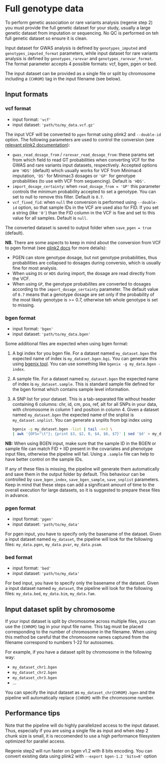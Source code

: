 # Full genotype data 

To perform genetic association or rare variants analysis (regenie step 2) you must provide the full genetic dataset for your study, usually a large genetic dataset from imputation or sequencing. No QC is performed on teh full genetic dataset so ensure it is clean.

Input dataset for GWAS analysis is defined by `genotypes_imputed` and `genotypes_imputed_format` parameters, while input dataset for rare variants analysis is defined by `genotypes_rarevar` and `genotypes_rarevar_format`. The format parameter accepts 4 possible formats: vcf, bgen, pgen or bed.

The input dataset can be provided as a single file or split by chromosome including a `{CHROM}` tag in the input filename (see below).

## Input formats

### vcf format

- input format: `'vcf'`
- input dataset: `'path/to/my_data.vcf.gz'`

The input VCF will be converted to `pgen` format using plink2 and `--double-id` option. The following parameters are used to control the conversion (see [relevant plink2 documentation](https://www.cog-genomics.org/plink/2.0/input#vcf)):

- `gwas_read_dosage_from` / `rarevar_read_dosage_from`: these params set from which field to read GT probabilities when converting VCF for the GWAS and rare variants input datasets, respectively. Accepted options are `'HDS'` (default) which usually works for VCF from Minimac4 imputation, `'DS'` for Minimac3 dosages or `'GP'` for genotype probabilities (to use with VCF from sequencing). Default is `'HDS'`.
- `import_dosage_certainty`: when `read_dosage_from = 'GP'` this parameter controls the minimum probability accepted to set a genotype. You can set to null to remove this filter. Default is `0.7`.
- `vcf_fixed_fid`: when `null` the conversion is performed using `--double-id` option, so that sample IDs in the VCF are used also for FID. If you set a string (like `'0'`) than the FID column in the VCF is fixe and set to this value for all samples. Default is `null`.

The converted dataset is saved to output folder when `save_pgen = true` (default).

**NB.** There are some aspects to keep in mind about the conversion from VCF to pgen format (see [plink2 docs](https://www.cog-genomics.org/plink/2.0/input#vcf) for more details):
- PGEN can store genotype dosage, but not genotype probabilities, thus probabilities are collapsed to dosages during conversio, which is usually fine for most analysis.
- When using `DS` or `HDS` during import, the dosage are read directly from the VCF.
- When using `GP`, the genotype probabilites are converted to dosages according to the `import_dosage_certainty` parameter. The default value of `0.7` means that a genotype dosage are set only if the probability of the most likely genotype is >= 0.7, otherwise teh whole genotype is set to missing.

### bgen format

- input format: `'bgen'`
- input dataset: `'path/to/my_data.bgen'`

Some additional files are expected when using bgen format:

1. A bgi index for you bgen file. For a dataset named `my_dataset.bgen` the expected name of index is `my_dataset.bgen.bgi`. You can generate this using [bgenix tool](https://enkre.net/cgi-bin/code/bgen/dir?ci=trunk). You can use something like `bgenix -g my_data.bgen -index`. 
2. A sample file. For a dataset named `my_dataset.bgen` the expected name of index is `my_dataset.sample`. This is standard sample file defined for the bgen format which contains sample level information. 
3. A SNP list for your dataset. This is a tab-separated file without header containing 6 columns: chr, id, cm, pos, ref, alt for all SNPs in your data, with chromosome in column 1 and position in column 4. Given a dataset named `my_dataset.bgen` the expected name of the snplist is `my_dataset.snplist`. You can generate a snplits from bgi index using

   ```bash
   bgenix -g my_dataset.bgen -list | tail -n+3 \
   | awk '{OFS="\t"}; {print $3, $2, 0, $4, $6, $7}' | sed '$d' > my_dataset.snplist
   ```

**NB:** When using BGEN input, make sure that the sample ID in the BGEN or sample file can match FID + IID present in the covariates and phenotype input files, otherwise the pipeline will fail. Using a `.sample` file can help to have better control on the sample IDs. 

If any of these files is missing, the pipeline will generate them automatically and save them in the output folder by default. This behaviour can be controlled by `save_bgen_index`, `save_bgen_sample`, `save_snplist` parameters. Keep in mind that these steps can add a significant amount of time to the overall execution for large datasets, so it is suggested to prepare these files in advance.

### pgen format

- input format: `'pgen'`
- input dataset: `'path/to/my_data'`

For pgen input, you have to specify only the basename of the dataset. Given a input dataset named `my_dataset`, the pipeline will look for the following files: `my_data.pgen`, `my_data.pvar`, `my_data.psam`.

### bed format

- input format: `'bed'`
- input dataset: `'path/to/my_data'`

For bed input, you have to specify only the basename of the dataset. Given a input dataset named `my_dataset`, the pipeline will look for the following files: `my_data.bed`, `my_data.bim`, `my_data.fam`.

## Input dataset split by chromosome

If your input dataset is split by chromosome across multiple files, you can use the `{CHROM}` tag in your input file name. This tag must be placed corresponding to the number of chromosome in the filename. When using this method be careful that the chromosome names captured from the filename correspond to numbers 1-22 for autosomes. 

For example, if you have a dataset split by chromosome in the following way: 

- `my_dataset_chr1.bgen`
- `my_dataset_chr2.bgen`
- `my_dataset_chr3.bgen`
- ...

You can specify the input dataset as `my_dataset_chr{CHROM}.bgen` and the pipeline will automatically replace `{CHROM}` with the chromosome number.

## Performance tips 

Note that the pipeline will do highly parallelized access to the input dataset. Thus, especially if you are using a single file as input and when step 2 chunk size is small, it is reccomended to use a high performance filesystem optimized for parallel access.

Regenie step2 will run faster on bgen v1.2 with 8 bits encoding. You can convert existing data using plink2 with `--export bgen-1.2 'bits=8'` option